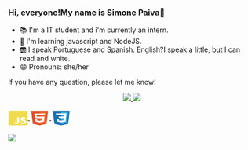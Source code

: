 ### Hi, everyone!My name is Simone Paiva👋

- 📚 I'm a IT student and i'm currently an intern. 
- 🌱 I'm learning javascript and NodeJS. 
- 🆎 I speak Portuguese and Spanish. English?I speak a little, but I can read and white. 
- 😄 Pronouns: she/her

If you have any question, please let me know!

<div align="center">
  <a href="https://github.com/simonegpaiva">
  <img height="180em" src="https://github-readme-stats.vercel.app/api?username=simonegpaiva&show_icons=true&theme=dracula&include_all_commits=true&count_private=true"/>
  <img height="180em" src="https://github-readme-stats.vercel.app/api/top-langs/?username=simonegpaiva&layout=compact&langs_count=7&theme=dracula"/>
</div>

  <div style="display: inline_block"><br>
  <img align="center" alt="Js" height="30" width="40" src="https://raw.githubusercontent.com/devicons/devicon/master/icons/javascript/javascript-plain.svg">  
  <img align="center" alt="HTML" height="30" width="40" src="https://raw.githubusercontent.com/devicons/devicon/master/icons/html5/html5-original.svg">
  <img align="center" alt="CSS" height="30" width="40" src="https://raw.githubusercontent.com/devicons/devicon/master/icons/css3/css3-original.svg">
  </div>
  
  <br>
  <div>
    <a href="https://www.linkedin.com/in/simone-paiva-b6114245/" target="_blank"><img src="https://img.shields.io/badge/LinkedIn-0077B5?style=for-the-badge&logo=linkedin&logoColor=white" target="_blank"></a>
  </div>
 

